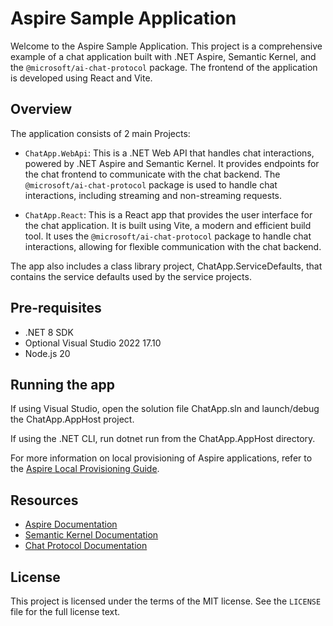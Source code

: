 # Aspire Sample Application

Welcome to the Aspire Sample Application. This project is a comprehensive example of a chat application built with .NET Aspire, Semantic Kernel, and the `@microsoft/ai-chat-protocol` package. The frontend of the application is developed using React and Vite.

## Overview

The application consists of 2 main Projects:

- `ChatApp.WebApi`: This is a .NET Web API that handles chat interactions, powered by .NET Aspire and Semantic Kernel. It provides endpoints for the chat frontend to communicate with the chat backend. The `@microsoft/ai-chat-protocol` package is used to handle chat interactions, including streaming and non-streaming requests.

- `ChatApp.React`: This is a React app that provides the user interface for the chat application. It is built using Vite, a modern and efficient build tool. It uses the `@microsoft/ai-chat-protocol` package to handle chat interactions, allowing for flexible communication with the chat backend.

The app also includes a class library project, ChatApp.ServiceDefaults, that contains the service defaults used by the service projects.

## Pre-requisites

- .NET 8 SDK
- Optional Visual Studio 2022 17.10
- Node.js 20

## Running the app

If using Visual Studio, open the solution file ChatApp.sln and launch/debug the ChatApp.AppHost project.

If using the .NET CLI, run dotnet run from the ChatApp.AppHost directory.

For more information on local provisioning of Aspire applications, refer to the [Aspire Local Provisioning Guide](https://learn.microsoft.com/en-us/dotnet/aspire/deployment/azure/local-provisioning).


## Resources

- [Aspire Documentation](https://learn.microsoft.com/en-us/dotnet/aspire/)
- [Semantic Kernel Documentation](https://learn.microsoft.com/en-us/dotnet/aspire/semantic-kernel/)
- [Chat Protocol Documentation](https://learn.microsoft.com/en-us/dotnet/aspire/ai-chat-protocol/)

## License

This project is licensed under the terms of the MIT license. See the `LICENSE` file for the full license text.